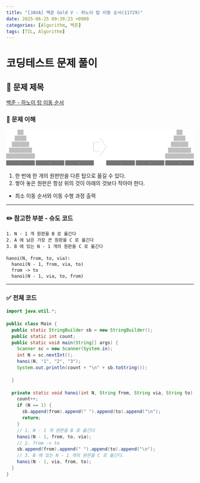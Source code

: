 ```yaml
---
title: "[JAVA] 백준 Gold V - 하노이 탑 이동 순서(11729)"
date: 2025-06-25 09:39:23 +0900
categories: [Algorithm, 백준]
tags: [TIL, Algorithm]
---
```

# 코딩테스트 문제 풀이

## 📘 문제 제목
[백준 - 하노이 탑 이동 순서](https://www.acmicpc.net/problem/11729)

### 🧠 문제 이해
![img.png](/assets/img/algorithm/2025-06-25-1.png)
1. 한 번에 한 개의 원판만을 다른 탑으로 옮길 수 있다.
2. 쌓아 놓은 원판은 항상 위의 것이 아래의 것보다 작아야 한다.

- 최소 이동 순서와 이동 수행 과정 출력

---

### ✏️ 참고한 부분 - 슈도 코드

```plaintext
1. N - 1 개 원판을 B 로 옮긴다
2. A 에 남은 가장 큰 원판을 C 로 옮긴다
3. B 에 있는 N - 1 개의 원판을 C 로 옮긴다

hanoi(N, from, to, via):
  hanoi(N - 1, from, via, to)
  from -> to
  hanoi(N - 1, via, to, from)
```

---

### ✅ 전체 코드
```java
import java.util.*;

public class Main {
  public static StringBuilder sb = new StringBuilder();
  public static int count;
  public static void main(String[] args) {
    Scanner sc = new Scanner(System.in);
    int N = sc.nextInt();
    hanoi(N, "1", "2", "3");
    System.out.println(count + "\n" + sb.toString());

  }

  private static void hanoi(int N, String from, String via, String to) {
    count++;
    if (N == 1) {
      sb.append(from).append(" ").append(to).append("\n");
      return;
    }
    // 1. N - 1 개 원판을 B 로 옮긴다
    hanoi(N - 1, from, to, via);
    // 2. from -> to
    sb.append(from).append(" ").append(to).append("\n");
    // 3. B 에 있는 N - 1 개의 원판을 C 로 옮긴다.
    hanoi(N - 1, via, from, to);
  }
}
```
